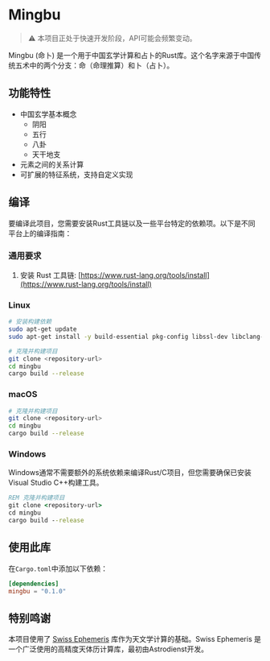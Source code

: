 # Mingbu

> ⚠️ 本项目正处于快速开发阶段，API可能会频繁变动。

Mingbu (命卜) 是一个用于中国玄学计算和占卜的Rust库。这个名字来源于中国传统五术中的两个分支：命（命理推算）和卜（占卜）。

## 功能特性

- 中国玄学基本概念
  - 阴阳
  - 五行
  - 八卦
  - 天干地支
- 元素之间的关系计算
- 可扩展的特征系统，支持自定义实现

## 编译

要编译此项目，您需要安装Rust工具链以及一些平台特定的依赖项。以下是不同平台上的编译指南：

### 通用要求

1. 安装 Rust 工具链: [https://www.rust-lang.org/tools/install](https://www.rust-lang.org/tools/install)

### Linux

```bash
# 安装构建依赖
sudo apt-get update
sudo apt-get install -y build-essential pkg-config libssl-dev libclang-dev

# 克隆并构建项目
git clone <repository-url>
cd mingbu
cargo build --release
```

### macOS

```bash
# 克隆并构建项目
git clone <repository-url>
cd mingbu
cargo build --release
```

### Windows

Windows通常不需要额外的系统依赖来编译Rust/C项目，但您需要确保已安装Visual Studio C++构建工具。

```cmd
REM 克隆并构建项目
git clone <repository-url>
cd mingbu
cargo build --release
```

## 使用此库

在`Cargo.toml`中添加以下依赖：

```toml
[dependencies]
mingbu = "0.1.0"
```


## 特别鸣谢

本项目使用了 [Swiss Ephemeris](https://www.astro.com/swisseph/) 库作为天文学计算的基础。Swiss Ephemeris 是一个广泛使用的高精度天体历计算库，最初由Astrodienst开发。

